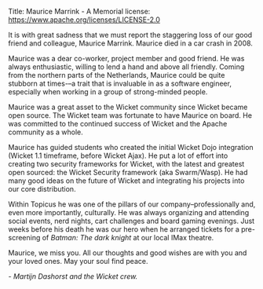 Title: Maurice Marrink - A Memorial
license: https://www.apache.org/licenses/LICENSE-2.0

It is with great sadness that we must report the staggering loss of our
good friend and colleague, Maurice Marrink. Maurice died in a car crash
in 2008.

Maurice was a dear co-worker, project member and good friend. He was always
enthusiastic, willing to lend a hand and above all friendly. Coming from
the northern parts of the Netherlands, Maurice could be quite stubborn at
times-–a trait that is invaluable in as a software engineer,
especially when working in a group of strong-minded people.

Maurice was a great asset to the Wicket community since Wicket became open
source. The Wicket team was fortunate to have Maurice on board. He was committed to the continued success of Wicket and the Apache
community as a whole.

Maurice has guided students who created the initial Wicket Dojo
integration (Wicket 1.1 timeframe, before Wicket Ajax). He put a lot of
effort into creating two security frameworks for Wicket, with the latest
and greatest open sourced: the Wicket Security framework (aka Swarm/Wasp).
He had many good ideas on the future of Wicket and integrating his projects
into our core distribution.

Within Topicus he was one of the pillars of our company–professionally and, even more importantly, culturally. He was always organizing and attending
social events, nerd nights, cart challenges and board gaming evenings. Just weeks before his death he was our hero when he arranged tickets for a pre-screening
of _Batman: The dark knight_ at our local IMax theatre.

Maurice, we miss you. All our thoughts and good wishes are with you and
your loved ones. May your soul find peace.

*- Martijn Dashorst and the Wicket crew.* 

